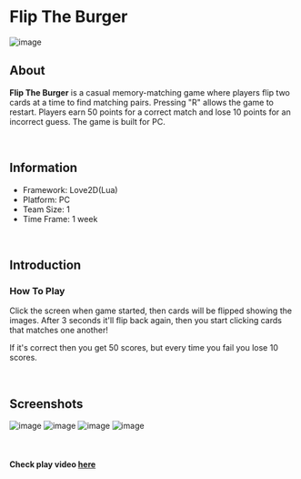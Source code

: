 # Flip The Burger

![image](https://github.com/user-attachments/assets/c0b08ebe-d456-4b73-97ae-1f4fdf22cb9f)

## About

**Flip The Burger** is a casual memory-matching game where players flip two cards at a time to find matching pairs. Pressing "R" allows the game to restart. Players earn 50 points for a correct match and lose 10 points for an incorrect guess. The game is built for PC.

<br>

## Information

- Framework: Love2D(Lua)
- Platform: PC
- Team Size: 1
- Time Frame: 1 week
  
<br> 

## Introduction

### How To Play

Click the screen when game started, then cards will be flipped showing the images. After 3 seconds it'll flip back again, then you start clicking cards that matches one another! 

If it's correct then you get 50 scores, but every time you fail you lose 10 scores.

<br>

## Screenshots

![image](https://github.com/user-attachments/assets/4a9b8201-85a0-4cec-8d3b-d025bcdf8fd5)
![image](https://github.com/user-attachments/assets/bb096e08-becf-41e9-87dc-25cb1ed78818)
![image](https://github.com/user-attachments/assets/3917cbd4-a45d-43da-9d23-71a2e16dc6fa)
![image](https://github.com/user-attachments/assets/da97316b-4fa3-4d89-a59c-5bfa851aeab4)

<br>

#### Check play video <a href="https://www.youtube.com/watch?v=c9hruFg9UOA&list=PLVgVcpUV3wTMd91EiLjE9PvgdMCfvKSws&index=12">here</a>
